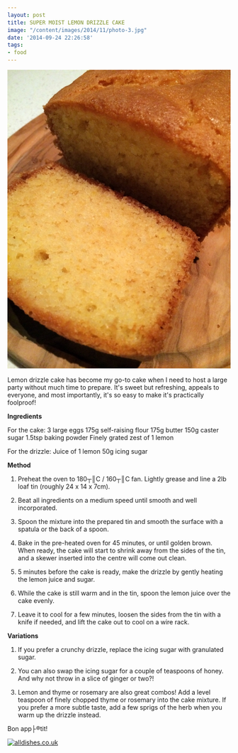 ```yaml
---
layout: post
title: SUPER MOIST LEMON DRIZZLE CAKE
image: "/content/images/2014/11/photo-3.jpg"
date: '2014-09-24 22:26:58'
tags:
- food
---
```


![](/content/images/2014/Sep/photo-2-1.jpg)

Lemon drizzle cake has become my go-to cake when I need to host a large party without much time to prepare. It's sweet but refreshing, appeals to everyone, and most importantly, it's so easy to make it's practically foolproof!

**Ingredients**

For the cake:
3 large eggs
175g self-raising flour
175g butter
150g caster sugar
1.5tsp baking powder
Finely grated zest of 1 lemon

For the drizzle:
Juice of 1 lemon
50g icing sugar

**Method**

1) Preheat the oven to 180┬║C / 160┬║C fan. Lightly grease and line a 2lb loaf tin (roughly 24 x 14 x 7cm). 

2) Beat all ingredients on a medium speed until smooth and well incorporated.

3) Spoon the mixture into the prepared tin and smooth the surface with a spatula or the back of a spoon.

4) Bake in the pre-heated oven for 45 minutes, or until golden brown. When ready, the cake will start to shrink away from the sides of the tin, and a skewer inserted into the centre will come out clean.

5) 5 minutes before the cake is ready, make the drizzle by gently heating the lemon juice and sugar.

6) While the cake is still warm and in the tin, spoon the lemon juice over the cake evenly.

7) Leave it to cool for a few minutes, loosen the sides from the tin with a knife if needed, and lift the cake out to cool on a wire rack.

**Variations**

1) If you prefer a crunchy drizzle, replace the icing sugar with granulated sugar.

2) You can also swap the icing sugar for a couple of teaspoons of honey. And why not throw in a slice of ginger or two?!

3) Lemon and thyme or rosemary are also great combos! Add a level teaspoon of finely chopped thyme or rosemary into the cake mixture. If you prefer a more subtle taste, add a few sprigs of the herb when you warm up the drizzle instead.

Bon app├®tit!

<a title="alldishes.co.uk" href="http://www.alldishes.co.uk/" id="hr-Cerwx"><img src="http://widget.alldishes.co.uk/blogcounter/image?image=red_s&blog_id=Cerwx" alt="alldishes.co.uk" border="0" /></a><script type="text/javascript"><!--
var hr_currentTime = new Date();var hr_timestamp = Date.parse(hr_currentTime.getMonth() + 1 + "/" + hr_currentTime.getDate() + "/" + hr_currentTime.getFullYear()) / 1000;document.write('<scr'+'ipt type="text/javascript" src="http://widget.alldishes.co.uk/blogcounter.js?blog_id=Cerwx&timestamp=' + hr_timestamp +'"></scr'+'ipt>');
// --></script>